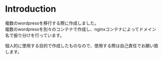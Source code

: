 # Introduction
複数のwordpressを移行する際に作成しました。  
複数のwordpressを別々のコンテナで作成し、nginxコンテナによってドメイン名で振り分けを行っています。

個人的に使用する目的で作成したものなので、使用する際は自己責任でお願い致します。

